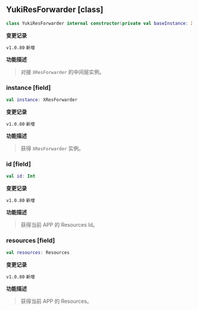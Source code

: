 ## YukiResForwarder [class]

```kotlin
class YukiResForwarder internal constructor(private val baseInstance: XResForwarder)
```

**变更记录**

`v1.0.80` `新增`

**功能描述**

> 对接 `XResForwarder` 的中间层实例。

### instance [field]

```kotlin
val instance: XResForwarder
```

**变更记录**

`v1.0.80` `新增`

**功能描述**

> 获得 `XResForwarder` 实例。

### id [field]

```kotlin
val id: Int
```

**变更记录**

`v1.0.80` `新增`

**功能描述**

> 获得当前 APP 的 Resources Id。

### resources [field]

```kotlin
val resources: Resources
```

**变更记录**

`v1.0.80` `新增`

**功能描述**

> 获得当前 APP 的 Resources。